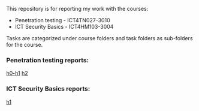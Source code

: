 This repository is for reporting my work with the courses:

- Penetration testing - ICT4TN027-3010
- ICT Security Basics - ICT4HM103-3004

Tasks are categorized under course folders and task folders as sub-folders for the course.

### Penetration testing reports:

[h0-h1](/Penetration%20Testing/h0-h1/h0-h1.md)
[h2](/Penetration%20Testing/h2/h2.md)

### ICT Security Basics reports:

[h1](/ICT%20Security%20Basics/h1/h1.md)